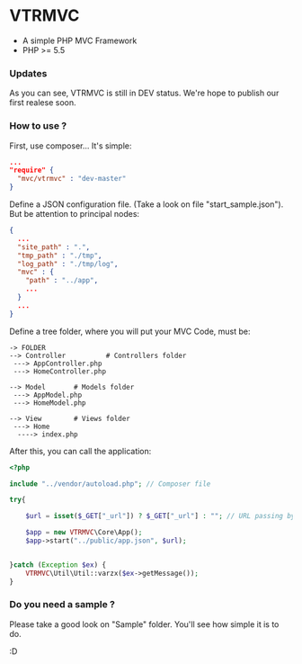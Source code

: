 # VTRMVC
* A simple PHP MVC Framework
* PHP >= 5.5

### Updates
As you can see, VTRMVC is still in DEV status.
We're hope to publish our first realese soon.


### How to use ?

First, use composer... It's simple:

```json
...
"require" {
  "mvc/vtrmvc" : "dev-master"
}
```
Define a JSON configuration file. (Take a look on file "start_sample.json").
But be attention to principal nodes:

```json
{
  ...
  "site_path" : ".",
  "tmp_path" : "./tmp",
  "log_path" : "./tmp/log",
  "mvc" : {
    "path" : "../app",
    ...
  }
  ...
}
```

Define a tree folder, where you will put your MVC Code, must be:
```
-> FOLDER
--> Controller          # Controllers folder
 ---> AppController.php   
 ---> HomeController.php  

--> Model       # Models folder
 ---> AppModel.php
 ---> HomeModel.php

--> View        # Views folder
 ---> Home
  ----> index.php 
```

After this, you can call the application:
```php
<?php

include "../vendor/autoload.php"; // Composer file

try{

    $url = isset($_GET["_url"]) ? $_GET["_url"] : ""; // URL passing by .htaccess

    $app = new VTRMVC\Core\App();
    $app->start("../public/app.json", $url);


}catch (Exception $ex) {
    VTRMVC\Util\Util::varzx($ex->getMessage());
}
```

### Do you need a sample ?
Please take a good look on "Sample" folder. You'll see how simple it is to do.

:D
